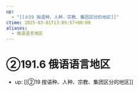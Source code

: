 ```yaml
---
up:
  - "[[②19 按语种、人种、宗教、集团区分的地区]]"
ctime: 2025-03-01T13:09:57+08:00
aliases:
  - 俄语语言地区
---
```


# ②191.6 俄语语言地区

- up: [[②19 按语种、人种、宗教、集团区分的地区]]
